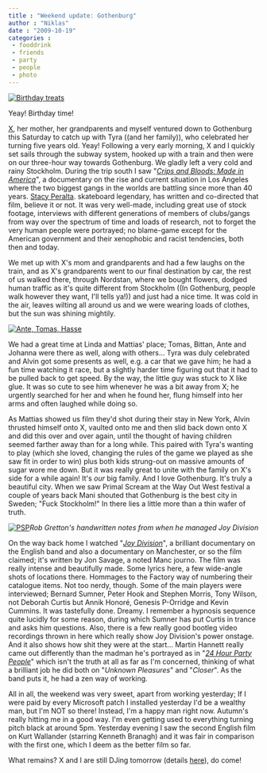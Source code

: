 ```yaml
---
title : "Weekend update: Gothenburg"
author : "Niklas"
date : "2009-10-19"
categories : 
 - fooddrink
 - friends
 - party
 - people
 - photo
---
```


[![Birthday treats](http://farm3.static.flickr.com/2591/4023648478_c76a6bc02b.jpg)](http://www.flickr.com/photos/pivic/4023648478)

Yeay! Birthday time!

[X](http://cyndamoore.wordpress.com), her mother, her grandparents and myself ventured down to Gothenburg this Saturday to catch up with Tyra ((and her family)), who celebrated her turning five years old. Yeay! Following a very early morning, X and I quickly set sails through the subway system, hooked up with a train and then were on our three-hour way towards Gothenburg. We gladly left a very cold and rainy Stockholm. During the trip south I saw "[_Crips and Bloods: Made in America_](http://www.imdb.com/title/tt0479044)", a documentary on the rise and current situation in Los Angeles where the two biggest gangs in the worlds are battling since more than 40 years. [Stacy Peralta](http://en.wikipedia.org/wiki/Stacy_Peralta). skateboard legendary, has written and co-directed that film, believe it or not. It was very well-made, including great use of stock footage, interviews with different generations of members of clubs/gangs from way over the spectrum of time and loads of research, not to forget the very human people were portrayed; no blame-game except for the American government and their xenophobic and racist tendencies, both then and today.

We met up with X's mom and grandparents and had a few laughs on the train, and as X's grandparents went to our final destination by car, the rest of us walked there, through Nordstan, where we bought flowers, dodged human traffic as it's quite different from Stockholm ((In Gothenburg, people walk however they want, I'll tells ya!)) and just had a nice time. It was cold in the air, leaves wilting all around us and we were wearing loads of clothes, but the sun was shining mightily.

[![Ante, Tomas, Hasse](http://farm4.static.flickr.com/3487/4023649604_32ea8dde9e.jpg)](http://www.flickr.com/photos/pivic/4023649604)

We had a great time at Linda and Mattias' place; Tomas, Bittan, Ante and Johanna were there as well, along with others... Tyra was duly celebrated and Alvin got some presents as well, e.g. a car that we gave him; he had a fun time watching it race, but a slightly harder time figuring out that it had to be pulled back to get speed. By the way, the little guy was stuck to X like glue. It was so cute to see him whenever he was a bit away from X; he urgently searched for her and when he found her, flung himself into her arms and often laughed while doing so.

As Mattias showed us film they'd shot during their stay in New York, Alvin thrusted himself onto X, vaulted onto me and then slid back down onto X and did this over and over again, until the thought of having children seemed farther away than for a long while. This paired with Tyra's wanting to play (which she loved, changing the rules of the game we played as she saw fit in order to win) plus both kids strung-out on massive amounts of sugar wore me down. But it was really great to unite with the family on X's side for a while again! It's _our_ big family. And I love Gothenburg. It's truly a beautiful city. When we saw Primal Scream at the Way Out West festival a couple of years back Mani shouted that Gothenburg is the best city in Sweden; "Fuck Stockholm!" In there lies a little more than a thin wafer of truth.

[![PSP](http://farm3.static.flickr.com/2692/4023646250_86632922fe.jpg)](http://www.flickr.com/photos/pivic/4023646250)_Rob Gretton's handwritten notes from when he managed Joy Division_

On the way back home I watched "_[Joy Division](http://www.imdb.com/title/tt1097239)_", a brilliant documentary on the English band and also a documentary on Manchester, or so the film claimed; it's written by Jon Savage, a noted Manc journo. The film was really intense and beautifully made. Some lyrics here, a few wide-angle shots of locations there. Hommages to the Factory way of numbering their catalogue items. Not too nerdy, though. Some of the main players were interviewed; Bernard Sumner, Peter Hook and Stephen Morris, Tony Wilson, not Deborah Curtis but Annik Honoré, Genesis P-Orridge and Kevin Cummins. It was tastefully done. Dreamy. I remember a hypnosis sequence quite lucidly for some reason, during which Sumner has put Curtis in trance and asks him questions. Also, there is a few really good bootleg video recordings thrown in here which really show Joy Division's power onstage. And it also shows how shit they were at the start... Martin Hannett really came out differently than the madman he's portrayed as in "_[24 Hour Party People](http://www.imdb.com/title/tt0274309)_" which isn't the truth at all as far as I'm concerned, thinking of what a brilliant job he did both on "_Unknown Pleasures_" and "_Closer_". As the band puts it, he had a zen way of working.

All in all, the weekend was very sweet, apart from working yesterday; If I were paid by every Microsoft patch I installed yesterday I'd be a wealthy man, but I'm NOT so there! Instead, I'm a happy man right now. Autumn's really hitting me in a good way. I'm even getting used to everything turning pitch black at around 5pm. Yesterday evening I saw the second English film on Kurt Wallander (starring Kenneth Branagh) and it was fair in comparison with the first one, which I deem as the better film so far.

What remains? X and I are still DJing tomorrow (details [here](https://niklasblog.com/?p=3666)), do come!
